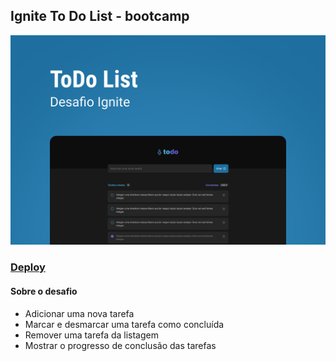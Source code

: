 ## Ignite To Do List - bootcamp

![To Do List](./src/assets/ToDo-List.png "To Do List")

### [Deploy](https://todolist-ignite-beta.vercel.app/)

#### Sobre o desafio
- Adicionar uma nova tarefa
- Marcar e desmarcar uma tarefa como concluída
- Remover uma tarefa da listagem
- Mostrar o progresso de conclusão das tarefas






